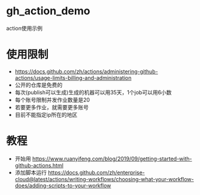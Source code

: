 # gh_action_demo
action使用示例


# 使用限制 
+ https://docs.github.com/zh/actions/administering-github-actions/usage-limits-billing-and-administration
+ 公开的仓库是免费的
+ 每次(publish可以生成)生成的机器可以用35天，1个job可以用6小数
+ 每个账号限制并发作业数量是20
+ 若要更多作业，就需要更多账号
+ 目前不能指定ip所在的地区


# 教程 
+ 开始用 https://www.ruanyifeng.com/blog/2019/09/getting-started-with-github-actions.html
+ 添加脚本运行 https://docs.github.com/zh/enterprise-cloud@latest/actions/writing-workflows/choosing-what-your-workflow-does/adding-scripts-to-your-workflow